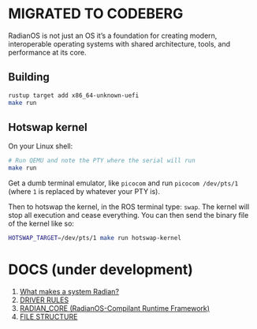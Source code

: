 # MIGRATED TO CODEBERG




RadianOS is not just an OS it’s a foundation for creating modern, interoperable operating systems with shared architecture, tools, and performance at its core.

## Building

```sh
rustup target add x86_64-unknown-uefi
make run
```

## Hotswap kernel

On your Linux shell:
```sh
# Run QEMU and note the PTY where the serial will run
make run
```

Get a dumb terminal emulator, like `picocom` and run `picocom /dev/pts/1` (where `1` is replaced by whatever your PTY is).

Then to hotswap the kernel, in the ROS terminal type: `swap`. The kernel will stop all execution and cease everything. You can then send the binary file of the kernel like so:

```sh
HOTSWAP_TARGET=/dev/pts/1 make run hotswap-kernel
```

# DOCS (under development)
1. [What makes a system Radian?](https://github.com/RadianOS/radianos/blob/master/COMPILANCE.md)
2. [DRIVER RULES](https://github.com/RadianOS/radianos/blob/master/DRIVER_COMPILANCE.md)
3. [RADIAN_CORE (RadianOS-Compilant Runtime Framework)](https://github.com/RadianOS/radianos/blob/master/RADIAN_CORE.md)
4. [FILE STRUCTURE](https://github.com/RadianOS/radianos/blob/master/STRUCT.md)
